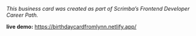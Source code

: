 *This business card was created as part of Scrimba’s Frontend Developer Career Path.*

**live demo:** https://birthdaycardfromlynn.netlify.app/
